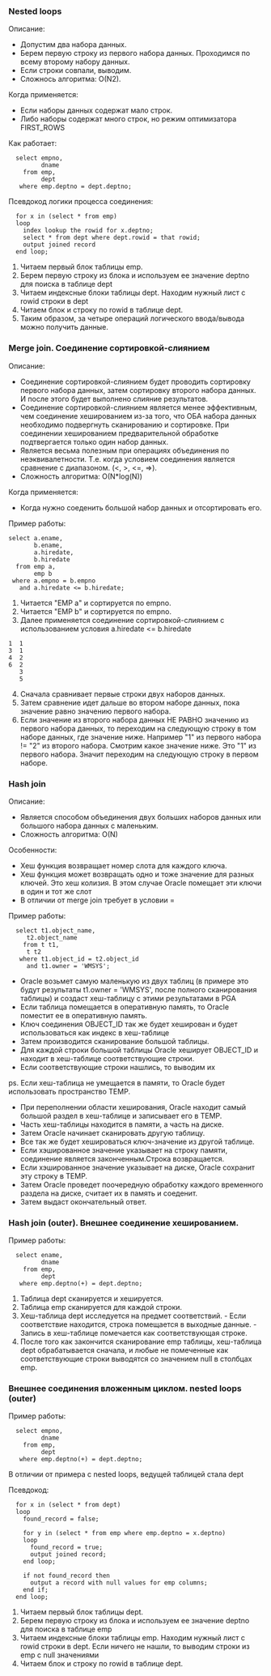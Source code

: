 ### Nested loops
Описание: 
  - Допустим два набора данных.
  - Берем первую строку из первого набора данных. Проходимся по всему второму набору данных. 
  - Если строки совпали, выводим.
  - Сложнось алгоритма: O(N2).

Когда применяется:
  - Если наборы данных содержат мало строк. 
  - Либо наборы содержат много строк, но режим оптимизатора FIRST_ROWS

Как работает:
````
  select empno,
         dname
    from emp,
         dept
   where emp.deptno = dept.deptno;
````

Псевдокод логики процесса соединения:
````
  for x in (select * from emp)
  loop
    index lookup the rowid for x.deptno;
    select * from dept where dept.rowid = that rowid;
    output joined record
  end loop;
````

  1. Читаем первый блок таблицы emp.
  2. Берем первую строку из блока и используем ее значение deptno для поиска в таблице dept
  3. Читаем индексные блоки таблицы dept. Находим нужный лист с rowid строки в dept
  4. Читаем блок и строку по rowid в таблице dept.
  5. Таким образом, за четыре операций логического ввода/вывода можно получить данные.


### Merge join. Соединение сортировкой-слиянием
Описание: 
  - Соединение сортировкой-слиянием будет проводить сортировку первого набора данных, затем сортировку второго набора данных. И после этого будет выполнено слияние результатов.
  - Соединение сортировкой-слиянием является менее эффективным, чем соединение хешированием из-за того, что ОБА набора данных необходимо подвергнуть сканированию и сортировке. При соединении хешированием предварительной обработке подтвергается только один набор данных.
  - Является весьма полезным при операциях объединения по неэквивалетности. Т.е. когда условием соединения является сравнение с диапазоном. (<, >, <=, =>).
  - Сложность алгоритма: O(N*log(N))

Когда применяется:
  - Когда нужно соеденить большой набор данных и отсортировать его.


Пример работы:
````
select a.ename,
       b.ename,
       a.hiredate,
       b.hiredate
  from emp a,
       emp b
 where a.empno = b.empno
   and a.hiredate <= b.hiredate;
````
  1. Читается "EMP a" и сортируется по empno. 
  2. Читается "EMP b" и сортируется по empno. 
  3. Далее применяется соединение сортировкой-слиянием с использованием условия a.hiredate <= b.hiredate

````   
1  1
3  1
4  2
6  2
   3
   5
````	 
  
  4. Сначала сравнивает первые строки двух наборов данных.
  5. Затем сравнение идет дальше во втором наборе данных, пока значение равно значению первого набора.
  6. Если значение из второго набора данных НЕ РАВНО значению из первого набора данных, то переходим на следующую строку в том наборе данных, где значение ниже. Например "1" из первого набора != "2" из второго набора. Смотрим какое значение ниже. Это "1" из первого набора. Значит переходим на следующую строку в первом наборе.



### Hash join
Описание:
  - Является способом объединения двух больших наборов данных или большого набора данных с маленьким. 
  - Сложность алгоритма: O(N)

Особенности:
  - Хеш функция возвращает номер слота для каждого ключа. 
  - Хеш функция может возвращать одно и тоже значение для разных ключей. Это хеш колизия. В этом случае Oracle помещает эти ключи в один и тот же слот 
  - В отличии от merge join требует в условии =

Пример работы:
````
  select t1.object_name,
	 t2.object_name
    from t t1,
	 t t2
   where t1.object_id = t2.object_id
     and t1.owner = 'WMSYS';
````
  - Oracle возьмет самую маленькую из двух таблиц (в примере это будут результаты t1.owner = 'WMSYS', после полного сканирования таблицы) и создаст хеш-таблицу с этими результатами в PGA
  - Если таблица помещается в оперативную память, то Oracle поместит ее в оперативную память.
  - Ключ соединения OBJECT_ID так же будет хеширован и будет использоваться как индекс в хеш-таблице
  - Затем производится сканирование большой таблицы.
  - Для каждой строки большой таблицы Oracle хеширует OBJECT_ID и находит в хеш-таблице соответствующие строки.
  - Если соответствующие строки нашлись, то выводим их


ps. 
Если хеш-таблица не умещается в памяти, то Oracle будет использовать пространство TEMP.
  - При переполнении области хеширования, Oracle находит самый большой раздел в хеш-таблице и записывает его в     TEMP.
  - Часть хеш-таблицы находится в памяти, а часть на диске.
  - Затем Oracle начинает сканировать другую таблицу. 
  - Все так же будет хешироваться ключ-значение из другой таблице.
  - Если хэшированное значение указывает на строку памяти, соединение является законченным.Строка возвращается.
  - Если хэшированное значение указывает на диске, Oracle сохранит эту строку в TEMP.
  - Затем Oracle проведет поочередную обработку каждого временного раздела на диске, считает их в память и     соеденит.
  - Затем выдаст окончательный ответ.
  
  
### Hash join (outer). Внешнее соединение хешированием.
Пример работы:
````
  select ename,
		 dname
    from emp,
		 dept
   where emp.deptno(+) = dept.deptno;
````

  1. Таблица dept сканируется и хешируется.
  2. Таблица emp сканируется для каждой строки.
  3. Хеш-таблица dept исследуется на предмет соответствий. 
    - Если соответствие находится, строка помещается в выходные данные.
	- Запись в хеш-таблице помечается как соответствующая строке.
  4. После того как закончится сканирование emp таблицы, хеш-таблица dept обрабатывается сначала, и любые не помеченные как соответствующие строки выводятся со значением null в столбцах emp.
  
### Внешнее соединения вложенным циклом. nested loops (outer)
Пример работы:
````
  select empno,
         dname
    from emp,
         dept
   where emp.deptno(+) = dept.deptno;
````

В отличии от примера с nested loops, ведущей таблицей стала dept

Псевдокод:
````
  for x in (select * from dept)
  loop
    found_record = false;
	
	for y in (select * from emp where emp.deptno = x.deptno)
	loop
	  found_record = true;
	  output joined record;
	end loop;
    
	if not found_record then
	  output a record with null values for emp columns;
	end if;
  end loop;
````

  1. Читаем первый блок таблицы dept.
  2. Берем первую строку из блока и используем ее значение deptno для поиска в таблице emp
  3. Читаем индексные блоки таблицы emp. Находим нужный лист с rowid строки в dept. Если ничего не нашли, то выводим строки из emp с null значениями
  4. Читаем блок и строку по rowid в таблице dept.
